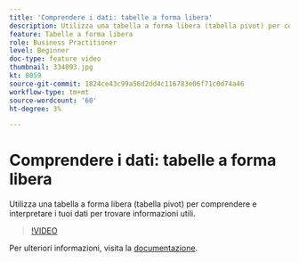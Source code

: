 ```yaml
---
title: 'Comprendere i dati: tabelle a forma libera'
description: Utilizza una tabella a forma libera (tabella pivot) per comprendere e interpretare i tuoi dati per trovare informazioni utili.
feature: Tabelle a forma libera
role: Business Practitioner
level: Beginner
doc-type: feature video
thumbnail: 334093.jpg
kt: 8059
source-git-commit: 1824ce43c99a56d2dd4c116783e06f71c0d74a46
workflow-type: tm+mt
source-wordcount: '60'
ht-degree: 3%

---
```



# Comprendere i dati: tabelle a forma libera

Utilizza una tabella a forma libera (tabella pivot) per comprendere e interpretare i tuoi dati per trovare informazioni utili.

>[!VIDEO](https://video.tv.adobe.com/v/334093/?quality=12&learn=on)

Per ulteriori informazioni, visita la [documentazione](https://experienceleague.adobe.com/docs/analytics/analyze/analysis-workspace/visualizations/freeform-table/freeform-table.html?lang=en).
